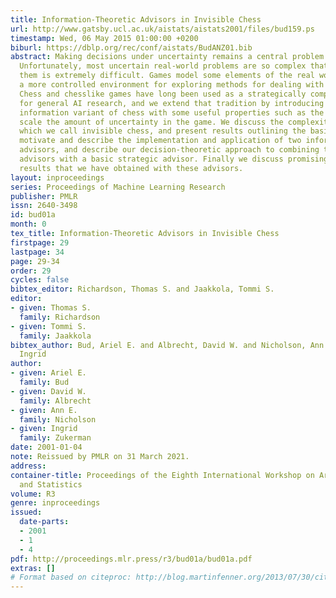 ```yaml
---
title: Information-Theoretic Advisors in Invisible Chess
url: http://www.gatsby.ucl.ac.uk/aistats/aistats2001/files/bud159.ps
timestamp: Wed, 06 May 2015 01:00:00 +0200
biburl: https://dblp.org/rec/conf/aistats/BudANZ01.bib
abstract: Making decisions under uncertainty remains a central problem in AI research.
  Unfortunately, most uncertain real-world problems are so complex that progress in
  them is extremely difficult. Games model some elements of the real world, and offer
  a more controlled environment for exploring methods for dealing with uncertainty.
  Chess and chesslike games have long been used as a strategically complex test-bed
  for general AI research, and we extend that tradition by introducing an imperfect
  information variant of chess with some useful properties such as the ability to
  scale the amount of uncertainty in the game. We discuss the complexity of this game
  which we call invisible chess, and present results outlining the basic game. We
  motivate and describe the implementation and application of two information-theoretic
  advisors, and describe our decision-theoretic approach to combining these information-theoretic
  advisors with a basic strategic advisor. Finally we discuss promising preliminary
  results that we have obtained with these advisors.
layout: inproceedings
series: Proceedings of Machine Learning Research
publisher: PMLR
issn: 2640-3498
id: bud01a
month: 0
tex_title: Information-Theoretic Advisors in Invisible Chess
firstpage: 29
lastpage: 34
page: 29-34
order: 29
cycles: false
bibtex_editor: Richardson, Thomas S. and Jaakkola, Tommi S.
editor:
- given: Thomas S.
  family: Richardson
- given: Tommi S.
  family: Jaakkola
bibtex_author: Bud, Ariel E. and Albrecht, David W. and Nicholson, Ann E. and Zukerman,
  Ingrid
author:
- given: Ariel E.
  family: Bud
- given: David W.
  family: Albrecht
- given: Ann E.
  family: Nicholson
- given: Ingrid
  family: Zukerman
date: 2001-01-04
note: Reissued by PMLR on 31 March 2021.
address:
container-title: Proceedings of the Eighth International Workshop on Artificial Intelligence
  and Statistics
volume: R3
genre: inproceedings
issued:
  date-parts:
  - 2001
  - 1
  - 4
pdf: http://proceedings.mlr.press/r3/bud01a/bud01a.pdf
extras: []
# Format based on citeproc: http://blog.martinfenner.org/2013/07/30/citeproc-yaml-for-bibliographies/
---
```

